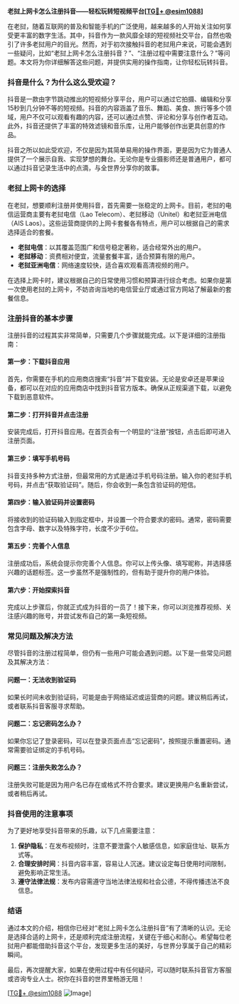 **老挝上网卡怎么注册抖音——轻松玩转短视频平台[[TG💪+ @esim1088](https://t.me/s/esim1088)]**

在老挝，随着互联网的普及和智能手机的广泛使用，越来越多的人开始关注如何享受更丰富的数字生活。其中，抖音作为一款风靡全球的短视频社交平台，自然也吸引了许多老挝用户的目光。然而，对于初次接触抖音的老挝用户来说，可能会遇到一些疑问，比如“老挝上网卡怎么注册抖音？”、“注册过程中需要注意什么？”等问题。本文将为你详细解答这些问题，并提供实用的操作指南，让你轻松玩转抖音。

### 抖音是什么？为什么这么受欢迎？

抖音是一款由字节跳动推出的短视频分享平台，用户可以通过它拍摄、编辑和分享15秒到几分钟不等的短视频。抖音的内容涵盖了音乐、舞蹈、美食、旅行等多个领域，用户不仅可以观看有趣的内容，还可以通过点赞、评论和分享与创作者互动。此外，抖音还提供了丰富的特效滤镜和音乐库，让用户能够创作出更具创意的作品。

抖音之所以如此受欢迎，不仅是因为其简单易用的操作界面，更是因为它为普通人提供了一个展示自我、实现梦想的舞台。无论你是专业摄影师还是普通用户，都可以通过抖音记录生活中的点滴，与全世界分享你的故事。

### 老挝上网卡的选择

在老挝，想要顺利注册并使用抖音，首先需要一张稳定的上网卡。目前，老挝的电信运营商主要有老挝电信（Lao Telecom）、老挝移动（Unitel）和老挝亚洲电信（AIS Laos）。这些运营商提供的上网卡套餐各有特点，用户可以根据自己的需求选择适合的套餐。

- **老挝电信**：以其覆盖范围广和信号稳定著称，适合经常外出的用户。
- **老挝移动**：资费相对便宜，流量套餐丰富，适合预算有限的用户。
- **老挝亚洲电信**：网络速度较快，适合喜欢观看高清视频的用户。

在选择上网卡时，建议根据自己的日常使用习惯和预算进行综合考虑。如果你是第一次使用老挝的上网卡，不妨咨询当地的电信营业厅或通过官方网站了解最新的套餐信息。

### 注册抖音的基本步骤

注册抖音的过程其实非常简单，只需要几个步骤就能完成。以下是详细的注册指南：

#### 第一步：下载抖音应用
首先，你需要在手机的应用商店搜索“抖音”并下载安装。无论是安卓还是苹果设备，都可以在对应的应用商店中找到抖音官方版本。确保从正规渠道下载，以避免下载到恶意软件。

#### 第二步：打开抖音并点击注册
安装完成后，打开抖音应用。在首页会有一个明显的“注册”按钮，点击后即可进入注册页面。

#### 第三步：填写手机号码
抖音支持多种方式注册，但最常用的方式是通过手机号码注册。输入你的老挝手机号码，并点击“获取验证码”。随后，你会收到一条包含验证码的短信。

#### 第四步：输入验证码并设置密码
将接收到的验证码输入到指定框中，并设置一个符合要求的密码。通常，密码需要包含字母、数字以及特殊字符，长度不少于6位。

#### 第五步：完善个人信息
注册成功后，系统会提示你完善个人信息。你可以上传头像、填写昵称，并选择感兴趣的话题标签。这一步虽然不是强制性的，但有助于提升你的用户体验。

#### 第六步：开始探索抖音
完成以上步骤后，你就正式成为抖音的一员了！接下来，你可以浏览推荐视频、关注感兴趣的账号，并尝试发布自己的第一条短视频。

### 常见问题及解决方法

尽管抖音的注册过程简单，但仍有一些用户可能会遇到问题。以下是一些常见问题及其解决方法：

#### 问题一：无法收到验证码
如果长时间未收到验证码，可能是由于网络延迟或运营商的问题。建议稍后再试，或者联系抖音客服寻求帮助。

#### 问题二：忘记密码怎么办？
如果你忘记了登录密码，可以在登录页面点击“忘记密码”，按照提示重置密码。通常需要验证绑定的手机号码。

#### 问题三：注册失败怎么办？
注册失败可能是因为用户名已存在或格式不符合要求。建议更换用户名重新尝试，或者稍后再试。

### 抖音使用的注意事项

为了更好地享受抖音带来的乐趣，以下几点需要注意：

1. **保护隐私**：在发布视频时，注意不要泄露个人敏感信息，如家庭住址、联系方式等。
2. **合理安排时间**：抖音内容丰富，容易让人沉迷。建议设定每日使用时间限制，避免影响正常生活。
3. **遵守法律法规**：发布内容需遵守当地法律法规和社会公德，不得传播违法不良信息。

### 结语

通过本文的介绍，相信你已经对“老挝上网卡怎么注册抖音”有了清晰的认识。无论是选择合适的上网卡，还是顺利完成注册流程，关键在于细心和耐心。希望每位老挝用户都能借助抖音这个平台，发现更多生活的美好，与世界分享属于自己的精彩瞬间。

最后，再次提醒大家，如果在使用过程中有任何疑问，可以随时联系抖音官方客服或咨询专业人士。祝你在抖音的世界里畅游无阻！

[[TG💪+ @esim1088](https://t.me/s/esim1088) ![Image](https://i.postimg.cc/4NQfJmqS/Snipaste-2025-05-13-00-14-12.png)]